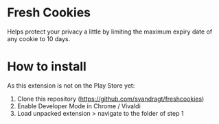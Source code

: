 # Fresh Cookies
Helps protect your privacy a little by limiting the maximum expiry date of any cookie to 10 days.

# How to install
As this extension is not on the Play Store yet:

1. Clone this repository (https://github.com/svandragt/freshcookies)
2. Enable Developer Mode in Chrome / Vivaldi
3. Load unpacked extension > navigate to the folder of step 1


